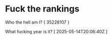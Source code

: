 # Fuck the rankings

Who the hell am I?
{ 35228107 }

What fucking year is it?
[ 2025-05-14T20:06:40Z ]
